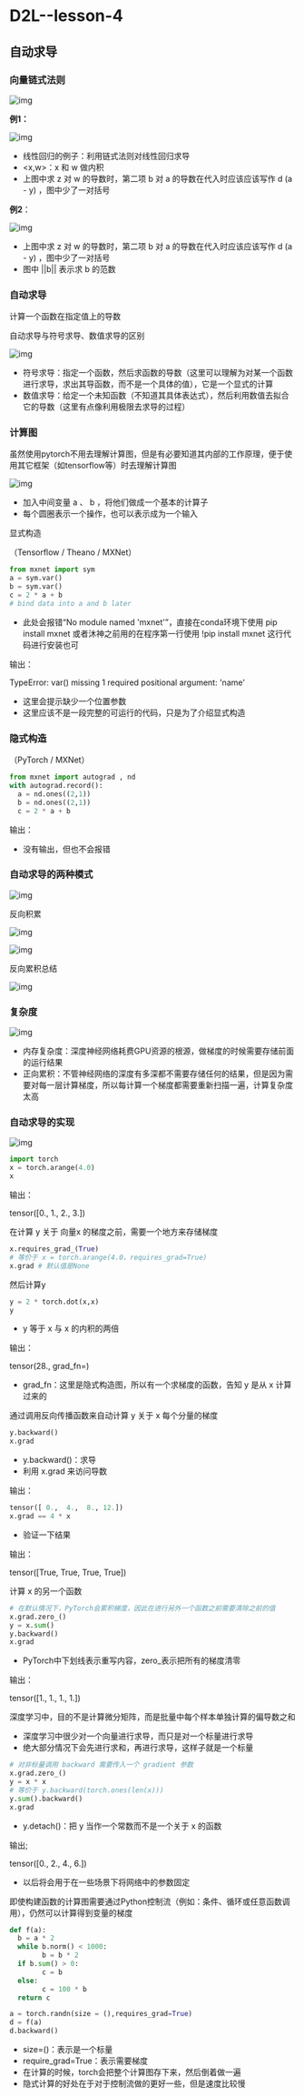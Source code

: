 # D2L--lesson-4

## 自动求导

### **向量链式法则**

![img](https://i0.hdslb.com/bfs/note/be670069e3f13c5ec551947f911a23e43d2ce5ab.png)

**例1：**

![img](https://i0.hdslb.com/bfs/note/33014324e15ff2c9f534aad2c1e1703a83de3ea8.png)

- 线性回归的例子：利用链式法则对线性回归求导
- <x,w>：x 和 w 做内积
- 上图中求 z 对 w 的导数时，第二项 b 对 a 的导数在代入时应该应该写作 d (a - y)  ，图中少了一对括号

**例2**：

![img](https://i0.hdslb.com/bfs/note/39ff59819cf48a3abeac0c48e317f72a49fa0de1.png)

- 上图中求 z 对 w 的导数时，第二项 b 对 a 的导数在代入时应该应该写作 d (a - y)  ，图中少了一对括号
- 图中 ||b|| 表示求 b 的范数

### **自动求导**

计算一个函数在指定值上的导数

自动求导与符号求导、数值求导的区别

![img](https://i0.hdslb.com/bfs/note/a28226d4d1598e2da569fae05c4b60fe4ccf7974.png)

- 符号求导：指定一个函数，然后求函数的导数（这里可以理解为对某一个函数进行求导，求出其导函数，而不是一个具体的值），它是一个显式的计算
- 数值求导：给定一个未知函数（不知道其具体表达式），然后利用数值去拟合它的导数（这里有点像利用极限去求导的过程）

### **计算图**

虽然使用pytorch不用去理解计算图，但是有必要知道其内部的工作原理，便于使用其它框架（如tensorflow等）时去理解计算图

![img](https://i0.hdslb.com/bfs/note/bbc3e17339e4f376e987df877807e74e0b1befec.png)

- 加入中间变量 a 、 b ，将他们做成一个基本的计算子
- 每个圆圈表示一个操作，也可以表示成为一个输入

显式构造

（Tensorflow / Theano / MXNet）

```python
from mxnet import sym
a = sym.var()
b = sym.var()
c = 2 * a + b
# bind data into a and b later
```

- 此处会报错“No module named 'mxnet'”，直接在conda环境下使用 pip install mxnet 或者沐神之前用的在程序第一行使用 !pip install mxnet 这行代码进行安装也可

输出：

TypeError: var() missing 1 required positional argument: 'name'

- 这里会提示缺少一个位置参数
- 这里应该不是一段完整的可运行的代码，只是为了介绍显式构造

### 隐式构造

（PyTorch / MXNet）

```python
from mxnet import autograd , nd
with autograd.record():
  a = nd.ones((2,1))
  b = nd.ones((2,1))
  c = 2 * a + b
```

输出：

- 没有输出，但也不会报错

### **自动求导的两种模式**

![img](https://i0.hdslb.com/bfs/note/87143aa678a3fd2c9c58c2ec0a81ecf3eca23413.png)

反向积累

![img](https://i0.hdslb.com/bfs/note/5cc0101bcfa5df40d5e68a499c839216dfda7184.png)

![img](https://i0.hdslb.com/bfs/note/248c2f3f0030c99824cea5130f5dd2a6d2f50e0f.png)

反向累积总结

![img](https://i0.hdslb.com/bfs/note/47ce3480f49da9f9c65d5a46ab88a21eb7dc7bff.png)

### **复杂度**

![img](https://i0.hdslb.com/bfs/note/ead1f1b649220a397848b100747c48fdebb969d7.png)

- 内存复杂度：深度神经网络耗费GPU资源的根源，做梯度的时候需要存储前面的运行结果
- 正向累积：不管神经网络的深度有多深都不需要存储任何的结果，但是因为需要对每一层计算梯度，所以每计算一个梯度都需要重新扫描一遍，计算复杂度太高

### **自动求导的实现**

![img](https://i0.hdslb.com/bfs/note/6c884b45d5cdaee4d81a64552cead3a94aee756e.png)

```python
import torch
x = torch.arange(4.0)
x
```

输出：

tensor([0., 1., 2., 3.])

在计算 y 关于 向量x 的梯度之前，需要一个地方来存储梯度

```python
x.requires_grad_(True)
# 等价于 x = torch.arange(4.0，requires_grad=True)
x.grad # 默认值是None
```

然后计算y

```python
y = 2 * torch.dot(x,x)
y
```

- y 等于 x 与 x 的内积的两倍

输出：

tensor(28., grad_fn=<DotBackward0>)

- grad_fn：这里是隐式构造图，所以有一个求梯度的函数，告知 y 是从 x 计算过来的

通过调用反向传播函数来自动计算 y 关于 x 每个分量的梯度

```python
y.backward()
x.grad
```

- y.backward()：求导
- 利用 x.grad 来访问导数

输出：

```python
tensor([ 0.,  4.,  8., 12.])
x.grad == 4 * x
```

- 验证一下结果

输出：

tensor([True, True, True, True])

计算 x 的另一个函数

```python
# 在默认情况下，PyTorch会累积梯度，因此在进行另外一个函数之前需要清除之前的值
x.grad.zero_()
y = x.sum()
y.backward()
x.grad
```

- PyTorch中下划线表示重写内容，zero_表示把所有的梯度清零

输出：

tensor([1., 1., 1., 1.])

深度学习中，目的不是计算微分矩阵，而是批量中每个样本单独计算的偏导数之和

- 深度学习中很少对一个向量进行求导，而只是对一个标量进行求导
- 绝大部分情况下会先进行求和，再进行求导，这样子就是一个标量

```python
# 对非标量调用 backward 需要传入一个 gradient 参数
x.grad.zero_()
y = x * x
# 等价于 y.backward(torch.ones(len(x)))
y.sum().backward()
x.grad
```

- y.detach()：把 y 当作一个常数而不是一个关于 x 的函数

输出;

tensor([0., 2., 4., 6.])

- 以后将会用于在一些场景下将网络中的参数固定

即使构建函数的计算图需要通过Python控制流（例如：条件、循环或任意函数调用），仍然可以计算得到变量的梯度

```python
def f(a):
  b = a * 2
  while b.norm() < 1000:
        b = b * 2
  if b.sum() > 0:
        c = b
  else:
        c = 100 * b
  return c

a = torch.randn(size = (),requires_grad=True)
d = f(a)
d.backward()
```

- size=()：表示是一个标量
- require_grad=True：表示需要梯度
- 在计算的时候，torch会把整个计算图存下来，然后倒着做一遍
- 隐式计算的好处在于对于控制流做的更好一些，但是速度比较慢